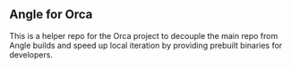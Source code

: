 ## Angle for Orca
This is a helper repo for the Orca project to decouple the main repo from Angle builds and speed up local iteration by providing prebuilt binaries for developers.
